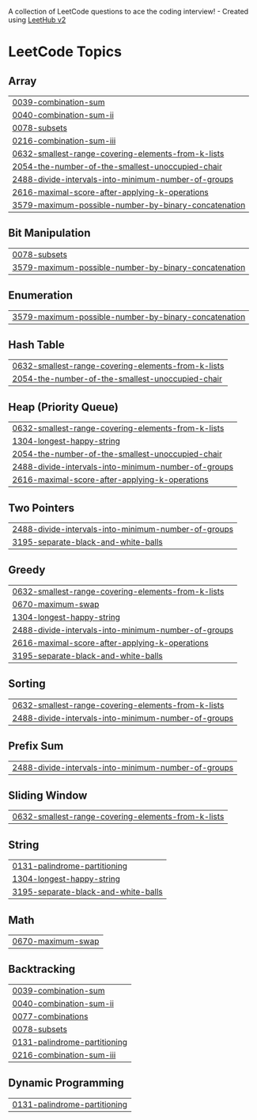 A collection of LeetCode questions to ace the coding interview! - Created using [LeetHub v2](https://github.com/arunbhardwaj/LeetHub-2.0)
<!---LeetCode Topics Start-->
# LeetCode Topics
## Array
|  |
| ------- |
| [0039-combination-sum](https://github.com/Meghanadh1337/leetcode/tree/master/0039-combination-sum) |
| [0040-combination-sum-ii](https://github.com/Meghanadh1337/leetcode/tree/master/0040-combination-sum-ii) |
| [0078-subsets](https://github.com/Meghanadh1337/leetcode/tree/master/0078-subsets) |
| [0216-combination-sum-iii](https://github.com/Meghanadh1337/leetcode/tree/master/0216-combination-sum-iii) |
| [0632-smallest-range-covering-elements-from-k-lists](https://github.com/Meghanadh1337/leetcode/tree/master/0632-smallest-range-covering-elements-from-k-lists) |
| [2054-the-number-of-the-smallest-unoccupied-chair](https://github.com/Meghanadh1337/leetcode/tree/master/2054-the-number-of-the-smallest-unoccupied-chair) |
| [2488-divide-intervals-into-minimum-number-of-groups](https://github.com/Meghanadh1337/leetcode/tree/master/2488-divide-intervals-into-minimum-number-of-groups) |
| [2616-maximal-score-after-applying-k-operations](https://github.com/Meghanadh1337/leetcode/tree/master/2616-maximal-score-after-applying-k-operations) |
| [3579-maximum-possible-number-by-binary-concatenation](https://github.com/Meghanadh1337/leetcode/tree/master/3579-maximum-possible-number-by-binary-concatenation) |
## Bit Manipulation
|  |
| ------- |
| [0078-subsets](https://github.com/Meghanadh1337/leetcode/tree/master/0078-subsets) |
| [3579-maximum-possible-number-by-binary-concatenation](https://github.com/Meghanadh1337/leetcode/tree/master/3579-maximum-possible-number-by-binary-concatenation) |
## Enumeration
|  |
| ------- |
| [3579-maximum-possible-number-by-binary-concatenation](https://github.com/Meghanadh1337/leetcode/tree/master/3579-maximum-possible-number-by-binary-concatenation) |
## Hash Table
|  |
| ------- |
| [0632-smallest-range-covering-elements-from-k-lists](https://github.com/Meghanadh1337/leetcode/tree/master/0632-smallest-range-covering-elements-from-k-lists) |
| [2054-the-number-of-the-smallest-unoccupied-chair](https://github.com/Meghanadh1337/leetcode/tree/master/2054-the-number-of-the-smallest-unoccupied-chair) |
## Heap (Priority Queue)
|  |
| ------- |
| [0632-smallest-range-covering-elements-from-k-lists](https://github.com/Meghanadh1337/leetcode/tree/master/0632-smallest-range-covering-elements-from-k-lists) |
| [1304-longest-happy-string](https://github.com/Meghanadh1337/leetcode/tree/master/1304-longest-happy-string) |
| [2054-the-number-of-the-smallest-unoccupied-chair](https://github.com/Meghanadh1337/leetcode/tree/master/2054-the-number-of-the-smallest-unoccupied-chair) |
| [2488-divide-intervals-into-minimum-number-of-groups](https://github.com/Meghanadh1337/leetcode/tree/master/2488-divide-intervals-into-minimum-number-of-groups) |
| [2616-maximal-score-after-applying-k-operations](https://github.com/Meghanadh1337/leetcode/tree/master/2616-maximal-score-after-applying-k-operations) |
## Two Pointers
|  |
| ------- |
| [2488-divide-intervals-into-minimum-number-of-groups](https://github.com/Meghanadh1337/leetcode/tree/master/2488-divide-intervals-into-minimum-number-of-groups) |
| [3195-separate-black-and-white-balls](https://github.com/Meghanadh1337/leetcode/tree/master/3195-separate-black-and-white-balls) |
## Greedy
|  |
| ------- |
| [0632-smallest-range-covering-elements-from-k-lists](https://github.com/Meghanadh1337/leetcode/tree/master/0632-smallest-range-covering-elements-from-k-lists) |
| [0670-maximum-swap](https://github.com/Meghanadh1337/leetcode/tree/master/0670-maximum-swap) |
| [1304-longest-happy-string](https://github.com/Meghanadh1337/leetcode/tree/master/1304-longest-happy-string) |
| [2488-divide-intervals-into-minimum-number-of-groups](https://github.com/Meghanadh1337/leetcode/tree/master/2488-divide-intervals-into-minimum-number-of-groups) |
| [2616-maximal-score-after-applying-k-operations](https://github.com/Meghanadh1337/leetcode/tree/master/2616-maximal-score-after-applying-k-operations) |
| [3195-separate-black-and-white-balls](https://github.com/Meghanadh1337/leetcode/tree/master/3195-separate-black-and-white-balls) |
## Sorting
|  |
| ------- |
| [0632-smallest-range-covering-elements-from-k-lists](https://github.com/Meghanadh1337/leetcode/tree/master/0632-smallest-range-covering-elements-from-k-lists) |
| [2488-divide-intervals-into-minimum-number-of-groups](https://github.com/Meghanadh1337/leetcode/tree/master/2488-divide-intervals-into-minimum-number-of-groups) |
## Prefix Sum
|  |
| ------- |
| [2488-divide-intervals-into-minimum-number-of-groups](https://github.com/Meghanadh1337/leetcode/tree/master/2488-divide-intervals-into-minimum-number-of-groups) |
## Sliding Window
|  |
| ------- |
| [0632-smallest-range-covering-elements-from-k-lists](https://github.com/Meghanadh1337/leetcode/tree/master/0632-smallest-range-covering-elements-from-k-lists) |
## String
|  |
| ------- |
| [0131-palindrome-partitioning](https://github.com/Meghanadh1337/leetcode/tree/master/0131-palindrome-partitioning) |
| [1304-longest-happy-string](https://github.com/Meghanadh1337/leetcode/tree/master/1304-longest-happy-string) |
| [3195-separate-black-and-white-balls](https://github.com/Meghanadh1337/leetcode/tree/master/3195-separate-black-and-white-balls) |
## Math
|  |
| ------- |
| [0670-maximum-swap](https://github.com/Meghanadh1337/leetcode/tree/master/0670-maximum-swap) |
## Backtracking
|  |
| ------- |
| [0039-combination-sum](https://github.com/Meghanadh1337/leetcode/tree/master/0039-combination-sum) |
| [0040-combination-sum-ii](https://github.com/Meghanadh1337/leetcode/tree/master/0040-combination-sum-ii) |
| [0077-combinations](https://github.com/Meghanadh1337/leetcode/tree/master/0077-combinations) |
| [0078-subsets](https://github.com/Meghanadh1337/leetcode/tree/master/0078-subsets) |
| [0131-palindrome-partitioning](https://github.com/Meghanadh1337/leetcode/tree/master/0131-palindrome-partitioning) |
| [0216-combination-sum-iii](https://github.com/Meghanadh1337/leetcode/tree/master/0216-combination-sum-iii) |
## Dynamic Programming
|  |
| ------- |
| [0131-palindrome-partitioning](https://github.com/Meghanadh1337/leetcode/tree/master/0131-palindrome-partitioning) |
<!---LeetCode Topics End-->